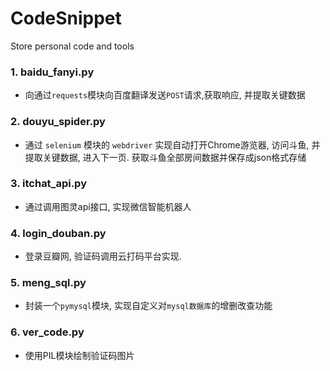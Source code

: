 # CodeSnippet
 Store personal code and tools

### 1. baidu_fanyi.py
 - 向通过`requests`模块向百度翻译发送`POST`请求,获取响应, 并提取关键数据

### 2. douyu_spider.py
 - 通过 `selenium` 模块的 `webdriver` 实现自动打开Chrome游览器, 访问斗鱼, 并提取关键数据, 进入下一页. 获取斗鱼全部房间数据并保存成json格式存储

### 3. itchat_api.py
 - 通过调用图灵api接口, 实现微信智能机器人

### 4. login_douban.py
 - 登录豆瓣网, 验证码调用云打码平台实现.

### 5. meng_sql.py
 - 封装一个`pymysql`模块, 实现自定义对`mysql数据库`的增删改查功能

### 6. ver_code.py
 - 使用PIL模块绘制验证码图片
